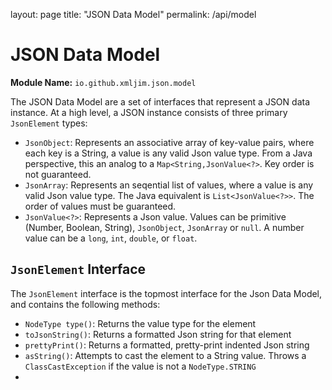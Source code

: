 layout: page
title: "JSON Data Model"
permalink: /api/model

# JSON Data Model

**Module Name:** `io.github.xmljim.json.model`

The JSON Data Model are a set of interfaces that represent a JSON data instance.  At a high level, a JSON instance consists of three primary 
`JsonElement` types:


- `JsonObject`: Represents an associative array of key-value pairs, where each key is a String, a value is any valid Json value type. From a Java perspective,
  this an analog to a `Map<String,JsonValue<?>`.  Key order is not guaranteed.
- `JsonArray`: Represents an seqential list of values, where a value is any valid Json value type. The Java equivalent is `List<JsonValue<?>>`. The
  order of values must be guaranteed.
- `JsonValue<?>`: Represents a Json value. Values can be primitive (Number, Boolean, String), `JsonObject`, `JsonArray` or `null`.  A number value can be 
  a `long`, `int`, `double`, or `float`.
  
  
## `JsonElement` Interface

The `JsonElement` interface is the topmost interface for the Json Data Model, and contains the following methods:

- `NodeType type()`: Returns the value type for the element
- `toJsonString()`: Returns a formatted Json string for that element
- `prettyPrint()`: Returns a formatted, pretty-print indented Json string
- `asString()`: Attempts to cast the element to a String value. Throws a `ClassCastException` if the value is not a `NodeType.STRING`
- 

